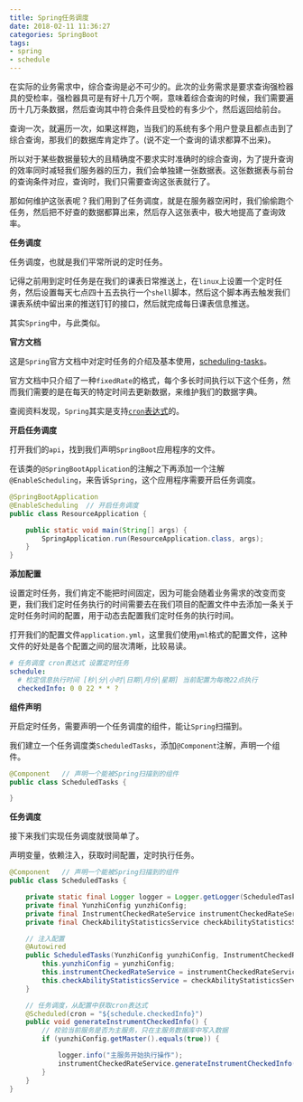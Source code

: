 ```yaml
---
title: Spring任务调度
date: 2018-02-11 11:36:27
categories: SpringBoot
tags:
- spring
- schedule
---
```


在实际的业务需求中，综合查询是必不可少的。此次的业务需求是要求查询强检器具的受检率，强检器具可是有好十几万个啊，意味着综合查询的时候，我们需要遍历十几万条数据，然后查询其中符合条件且受检的有多少个，然后返回给前台。

查询一次，就遍历一次，如果这样跑，当我们的系统有多个用户登录且都点击到了综合查询，那我们的数据库肯定炸了。(说不定一个查询的请求都算不出来)。

所以对于某些数据量较大的且精确度不要求实时准确时的综合查询，为了提升查询的效率同时减轻我们服务器的压力，我们会单独建一张数据表。这张数据表与前台的查询条件对应，查询时，我们只需要查询这张表就行了。

那如何维护这张表呢？我们用到了任务调度，就是在服务器空闲时，我们偷偷跑个任务，然后把不好查的数据都算出来，然后存入这张表中，极大地提高了查询效率。

<!-- more -->

**任务调度**

任务调度，也就是我们平常所说的定时任务。

记得之前用到定时任务是在我们的课表日常推送上，在`linux`上设置一个定时任务，然后设置每天七点四十五去执行一个`shell`脚本，然后这个脚本再去触发我们课表系统中留出来的推送钉钉的接口，然后就完成每日课表信息推送。

其实`Spring`中，与此类似。

**官方文档**

这是`Spring`官方文档中对定时任务的介绍及基本使用，[scheduling-tasks](https://spring.io/guides/gs/scheduling-tasks/)。

官方文档中只介绍了一种`fixedRate`的格式，每个多长时间执行以下这个任务，然而我们需要的是在每天的特定时间去更新数据，来维护我们的数据字典。

查阅资料发现，`Spring`其实是支持[`cron`表达式](https://zh.wikipedia.org/wiki/Cron)的。

**开启任务调度**

打开我们的`api`，找到我们声明`SpringBoot`应用程序的文件。

在该类的`@SpringBootApplication`的注解之下再添加一个注解`@EnableScheduling`，来告诉`Spring`，这个应用程序需要开启任务调度。

```java
@SpringBootApplication
@EnableScheduling  // 开启任务调度
public class ResourceApplication {

    public static void main(String[] args) {
        SpringApplication.run(ResourceApplication.class, args);
    }
}
```

**添加配置**

设置定时任务，我们肯定不能把时间固定，因为可能会随着业务需求的改变而变更，我们我们定时任务执行的时间需要去在我们项目的配置文件中去添加一条关于定时任务时间的配置，用于动态去配置我们定时任务的执行时间。

打开我们的配置文件`application.yml`，这里我们使用`yml`格式的配置文件，这种文件的好处是各个配置之间的层次清晰，比较易读。

```yaml
# 任务调度 cron表达式 设置定时任务
schedule:
  # 检定信息执行时间 [秒|分|小时|日期|月份|星期] 当前配置为每晚22点执行
  checkedInfo: 0 0 22 * * ?
```

**组件声明**

开启定时任务，需要声明一个任务调度的组件，能让`Spring`扫描到。

我们建立一个任务调度类`ScheduledTasks`，添加`@Component`注解，声明一个组件。

```java
@Component   // 声明一个能被Spring扫描到的组件
public class ScheduledTasks {

}
```

**任务调度**

接下来我们实现任务调度就很简单了。

声明变量，依赖注入，获取时间配置，定时执行任务。

```java
@Component   // 声明一个能被Spring扫描到的组件
public class ScheduledTasks {

    private static final Logger logger = Logger.getLogger(ScheduledTasks.class);  // 日志
    private final YunzhiConfig yunzhiConfig;                                      // 数据库配置
    private final InstrumentCheckedRateService instrumentCheckedRateService;      // 器具检定率
    private final CheckAbilityStatisticsService checkAbilityStatisticsService;    // 器具检定能力统计

    // 注入配置
    @Autowired
    public ScheduledTasks(YunzhiConfig yunzhiConfig, InstrumentCheckedRateService instrumentCheckedRateService, CheckAbilityStatisticsService checkAbilityStatisticsService) {
        this.yunzhiConfig = yunzhiConfig;
        this.instrumentCheckedRateService = instrumentCheckedRateService;
        this.checkAbilityStatisticsService = checkAbilityStatisticsService;
    }

    // 任务调度，从配置中获取cron表达式
    @Scheduled(cron = "${schedule.checkedInfo}")
    public void generateInstrumentCheckedInfo() {
        // 校验当前服务是否为主服务，只在主服务数据库中写入数据
        if (yunzhiConfig.getMaster().equals(true)) {

            logger.info("主服务开始执行操作");
            instrumentCheckedRateService.generateInstrumentCheckedInfo();
        }
    }
}
```


